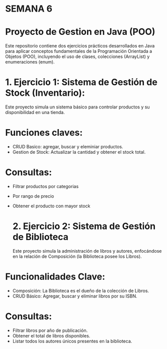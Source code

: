 # SEMANA 6

# Proyecto de Gestion en Java (POO)
Este repositorio contiene dos ejercicios prácticos desarrollados en Java para aplicar conceptos fundamentales de la Programación Orientada a Objetos (POO), 
incluyendo el uso de clases, colecciones (ArrayList) y enumeraciones (enum).

# 1. Ejercicio 1: Sistema de Gestión de Stock (Inventario):
Este proyecto simula un sistema básico para controlar productos y su disponibilidad en una tienda.

# Funciones claves:
- CRUD Basico: agregar, buscar y eleminiar productos.
- Gestion de Stock: Actualizar la cantidad y obtener el stock total.

# Consultas:
- Filtrar productos por categorias
- Por rango de precio
- Obtener el producto con mayor stock

  # 2. Ejercicio 2: Sistema de Gestión de Biblioteca

  Este proyecto simula la administración de libros y autores, enfocándose en la relación de Composición (la Biblioteca posee los Libros).
  
# Funcionalidades Clave:
- Composición: La Biblioteca es el dueño de la colección de Libros.
- CRUD Básico: Agregar, buscar y eliminar libros por su ISBN.

# Consultas:
- Filtrar libros por año de publicación.
- Obtener el total de libros disponibles.
- Listar todos los autores únicos presentes en la biblioteca.
  

